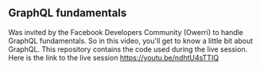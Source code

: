 ## GraphQL fundamentals

Was invited by the Facebook Developers Community (Owerri) to handle GraphQL fundamentals. So in this video, you'll get to know a little bit about GraphQL.
This repository contains the code used during the live session.
Here is the link to the live session https://youtu.be/ndhtU4sTTIQ